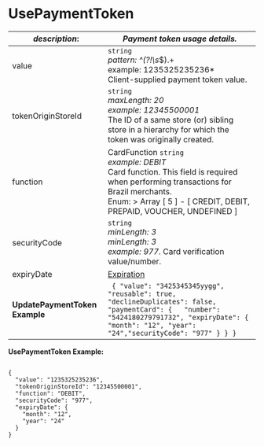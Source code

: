 
# UsePaymentToken

| *description*:   | *Payment token usage details.*|
|----|----|
| value |    ``` string ```  <br/>  *pattern: ^(?!\s*$).+  <br/>  example: 1235325235236* <br/>  Client-supplied payment token value.|
| tokenOriginStoreId |    ``` string ```   <br/> *maxLength: 20  <br/>  example: 12345500001* <br/>  The ID of a same store (or) sibling store in a hierarchy for which the token was originally created.|
| function | CardFunction   ``` string ``` <br/>   *example: DEBIT* <br/>  Card function. This field is required when performing transactions for Brazil merchants.  <br/> Enum:    > Array [ 5 ] - [ CREDIT, DEBIT, PREPAID, VOUCHER, UNDEFINED ]|
| securityCode |    ``` string ```   <br/> *minLength: 3  <br/>  minLength: 3  <br/>  example: 977*. Card verification value/number.|
| expiryDate |  [Expiration](?path=docs/schemas-md/Expiration.md)|  
| **UpdatePaymentToken Example** | ```  { "value": "3425345345yygg", "reusable": true, "declineDuplicates": false, "paymentCard": {   "number": "5424180279791732", "expiryDate": { "month": "12", "year": "24","securityCode": "977" } } } ``` |    

**UsePaymentToken Example:**

```{r}

{
  "value": "1235325235236",
  "tokenOriginStoreId": "12345500001",
  "function": "DEBIT",
  "securityCode": "977",
  "expiryDate": {
    "month": "12",
    "year": "24"
  }
}
```
